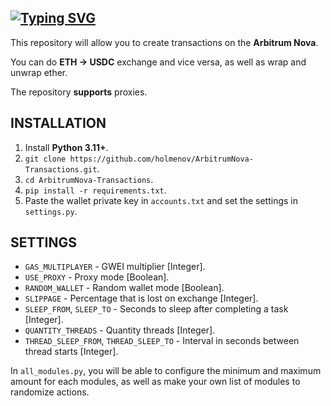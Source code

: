 [![Typing SVG](https://readme-typing-svg.demolab.com?font=Brass+mono&weight=800&size=25&pause=1000&color=F77522&vCenter=true&random=false&width=435&lines=Arbitrum+Nova)](https://git.io/typing-svg)
---

This repository will allow you to create transactions on the **Arbitrum Nova**.

You can do **ETH -> USDC** exchange and vice versa, as well as wrap and unwrap ether.

The repository **supports** proxies.

## INSTALLATION

1. Install **Python 3.11+**.
2. `git clone https://github.com/holmenov/ArbitrumNova-Transactions.git`.
3. `cd ArbitrumNova-Transactions`.
4. `pip install -r requirements.txt`.
5. Paste the wallet private key in `accounts.txt` and set the settings in `settings.py`.

## SETTINGS

- `GAS_MULTIPLAYER` - GWEI multiplier [Integer].
- `USE_PROXY` - Proxy mode [Boolean].
- `RANDOM_WALLET` - Random wallet mode [Boolean].
- `SLIPPAGE` - Percentage that is lost on exchange [Integer].
- `SLEEP_FROM`, `SLEEP_TO` - Seconds to sleep after completing a task [Integer].
- `QUANTITY_THREADS` - Quantity threads [Integer].
- `THREAD_SLEEP_FROM`, `THREAD_SLEEP_TO` - Interval in seconds between thread starts [Integer].

In `all_modules.py`, you will be able to configure the minimum and maximum amount for each modules, as well as make your own list of modules to randomize actions.